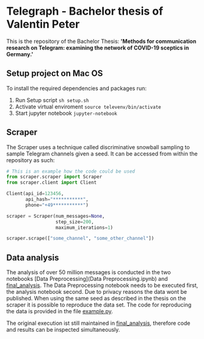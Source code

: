 # Telegraph - Bachelor thesis of Valentin Peter
This is the repository of the Bachelor Thesis: **'Methods for communication research on Telegram: examining the network of COVID-19 sceptics in Germany.'**

## Setup project on Mac OS
To install the required dependencies and packages run:
1. Run Setup script `sh setup.sh`
2. Activate virtual enviroment `source televenv/bin/activate`
3. Start jupyter notebook `jupyter-notebook`

## Scraper 
The Scraper uses a technique called discriminative snowball sampling to sample Telegram channels given a seed. It can be accessed from within the repository as such:

```python
# This is an example how the code could be used
from scraper.scraper import Scraper
from scraper.client import Client

Client(api_id=123456,
       api_hash="***********",
       phone="+49***********")

scraper = Scraper(num_messages=None,
                  step_size=200,
                  maximum_iterations=1)

scraper.scrape(["some_channel", "some_other_channel"])
```



## Data analysis 
The analysis of over 50 million messages is conducted in the two notebooks [Data Preprocessing](Data Preprocessing.ipynb) and [final_analysis](final_analysis.ipynb). The Data Preprocessing notebook needs to be executed first, the analysis notebook second. Due to privacy reasons the data wont be published. When using the same seed as described in the thesis on the scraper it is possible to reproduce the data set. The code for reproducing the data is provided in the file [example.py](example.py).

The original execution ist still maintained in [final_analysis](final_analysis.ipynb), therefore code and results can be inspected simultaneously. 
